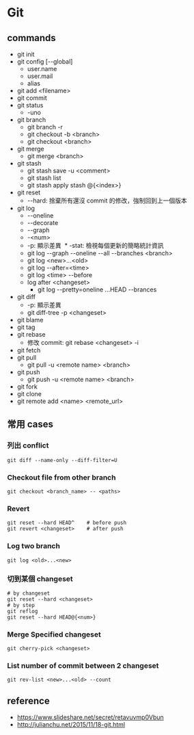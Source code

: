 # Git

## commands
* git init
* git config [--global]
  * user.name
  * user.mail
  * alias
* git add \<filename>
* git commit
* git status
  * -uno
* git branch
  * git branch -r
  * git checkout -b \<branch>
  * git checkout \<branch>
* git merge
  * git merge \<branch>
* git stash
  * git stash save -u \<comment>
  * git stash list
  * git stash apply stash @{\<index>}
* git reset
  * --hard: 捨棄所有還沒 commit 的修改，強制回到上一個版本
* git log
  * --oneline
  * --decorate
  * --graph
  * -\<num>
  * -p: 顯示差異
  * -stat: 檢視每個更新的簡略統計資訊
  * git log --graph --oneline --all --branches \<branch>
  * git log \<new>...\<old>
  * git log --after=\<time>
  * git log \<time> --before
  * log after \<changeset>
    * git log --pretty=oneline <changeset>...HEAD --brances <branch>
* git diff
  * -p: 顯示差異
  * git diff-tree -p \<changeset>
* git blame
* git tag
* git rebase
  * 修改 commit: git rebase \<changeset> -i
* git fetch
* git pull
  * git pull -u \<remote name> \<branch>
* git push
  * git push -u \<remote name> \<branch>
* git fork
* git clone
* git remote add \<name> \<remote_url>

## 常用 cases

### 列出 conflict
```git diff --name-only --diff-filter=U```

### Checkout file from other branch
```git checkout <branch_name> -- <paths>```

### Revert
```
git reset --hard HEAD^    # before push
git revert <changeset>    # after push
```

### Log two branch
```git log <old>...<new>```

### 切到某個 changeset
```
# by changeset
git reset --hard <changeset>
# by step
git reflog
git reset --hard HEAD@{<num>}
```

### Merge Specified changeset
```git cherry-pick <changeset>```

### List number of commit between 2 changeset
```git rev-list <new>...<old> --count```

## reference
* https://www.slideshare.net/secret/retavuvmp0Vbun
* http://julianchu.net/2015/11/18-git.html
